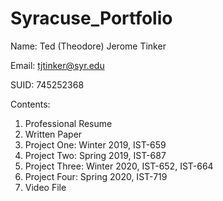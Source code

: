 # Syracuse_Portfolio

Name: Ted (Theodore) Jerome Tinker

Email: tjtinker@syr.edu

SUID: 745252368

Contents:

1. Professional Resume
2. Written Paper
3. Project One: Winter 2019, IST-659
4. Project Two: Spring 2019, IST-687
5. Project Three: Winter 2020, IST-652, IST-664
6. Project Four: Spring 2020, IST-719
7. Video File
